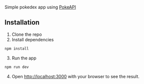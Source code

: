 Simple pokedex app using [PokeAPI](https://pokeapi.co/)

## Installation

1. Clone the repo
2. Install dependencies

```bash
npm install
```

3. Run the app

```bash
npm run dev
```

4. Open [http://localhost:3000](http://localhost:3000) with your browser to see the result.
